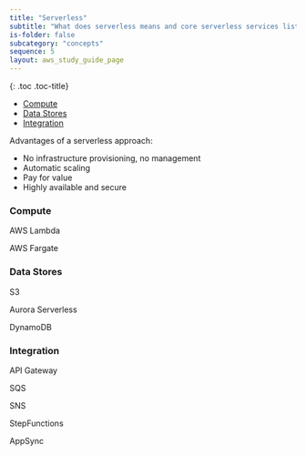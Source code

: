 ```yaml
---
title: "Serverless"
subtitle: "What does serverless means and core serverless services list"
is-folder: false
subcategory: "concepts"
sequence: 5
layout: aws_study_guide_page
---
```


{: .toc .toc-title}
- [Compute](#compute)
- [Data Stores](#data-stores)
- [Integration](#integration)


Advantages of a serverless approach:

* No infrastructure provisioning, no management
* Automatic scaling
* Pay for value
* Highly available and secure

### Compute

AWS Lambda

AWS Fargate

### Data Stores

S3

Aurora Serverless

DynamoDB

### Integration

API Gateway

SQS

SNS&#x20;

StepFunctions

AppSync
